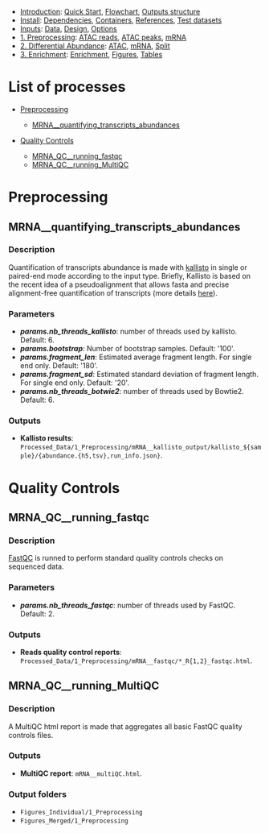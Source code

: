 

* [Introduction](/README.md): [Quick Start](/docs/1_Intro/Quick_start.md), [Flowchart](/docs/1_Intro/Flowchart.md), [Outputs structure](/docs/1_Intro/Outputs_structure.md)
* [Install](/docs/2_Install/2_Install.md): [Dependencies](/docs/2_Install/Dependencies.md), [Containers](/docs/2_Install/Containers.md), [References](/docs/2_Install/References.md), [Test datasets](/docs/2_Install/Test_datasets.md)
* [Inputs](/docs/3_Inputs/3_Inputs.md): [Data](/docs/3_Inputs/data.md), [Design](/docs/3_Inputs/design.md), [Options](/docs/3_Inputs/options.md)
* [1. Preprocessing](/docs/4_Prepro/4_Prepro.md): [ATAC reads](/docs/4_Prepro/ATAC_reads.md), [ATAC peaks](/docs/4_Prepro/ATAC_peaks.md), [mRNA](/docs/4_Prepro/mRNA.md)
* [2. Differential Abundance](/docs/5_DA/5_DA.md): [ATAC](/docs/5_DA/DA_ATAC.md), [mRNA](/docs/5_DA/DA_mRNA.md), [Split](/docs/5_DA/Split.md)
* [3. Enrichment](/docs/6_Enrich/6_Enrich.md): [Enrichment](/docs/6_Enrich/Enrichment.md), [Figures](/docs/6_Enrich/Figures.md), [Tables](/docs/6_Enrich/Tables.md)

[](END_OF_MENU)


# List of processes

- [Preprocessing](#Preprocessing)
  - [MRNA__quantifying_transcripts_abundances](#MRNA__quantifying_transcripts_abundances)

- [Quality Controls](#Quality-Controls)
  - [MRNA_QC__running_fastqc](#MRNA_QC__running_fastqc)
  - [MRNA_QC__running_MultiQC](#MRNA_QC__running_MultiQC)



# Preprocessing

 
## MRNA__quantifying_transcripts_abundances

### Description
Quantification of transcripts abundance is made with [kallisto](https://doi.org/10.1038/nbt.3519) in single or paired-end mode according to the input type. Briefly, Kallisto is based on the recent idea of a pseudoalignment that allows fasta and precise alignment-free quantification of transcripts (more details [here](https://pachterlab.github.io/kallisto/about)).

### Parameters
- **_params.nb_threads_kallisto_**: number of threads used by kallisto. Default: 6.
- **_params.bootstrap_**: Number of bootstrap samples. Default: '100'.
- **_params.fragment_len_**: Estimated average fragment length. For single end only. Default: '180'.
- **_params.fragment_sd_**: Estimated standard deviation of fragment length. For single end only. Default: '20'.
- **_params.nb_threads_botwie2_**: number of threads used by Bowtie2. Default: 6.

### Outputs
- **Kallisto results**: `Processed_Data/1_Preprocessing/mRNA__kallisto_output/kallisto_${sample}/{abundance.{h5,tsv},run_info.json}`.


# Quality Controls

## MRNA_QC__running_fastqc

### Description
[FastQC](https://www.bioinformatics.babraham.ac.uk/projects/fastqc/) is runned to perform standard quality controls checks on sequenced data.

### Parameters
- **_params.nb_threads_fastqc_**: number of threads used by FastQC. Default: 2.

### Outputs
- **Reads quality control reports**: `Processed_Data/1_Preprocessing/mRNA__fastqc/*_R{1,2}_fastqc.html`.




## MRNA_QC__running_MultiQC

### Description
A MultiQC html report is made that aggregates all basic FastQC quality controls files.

### Outputs
- **MultiQC report**: `mRNA__multiQC.html`.
 
### Output folders
- `Figures_Individual/1_Preprocessing`
- `Figures_Merged/1_Preprocessing`
